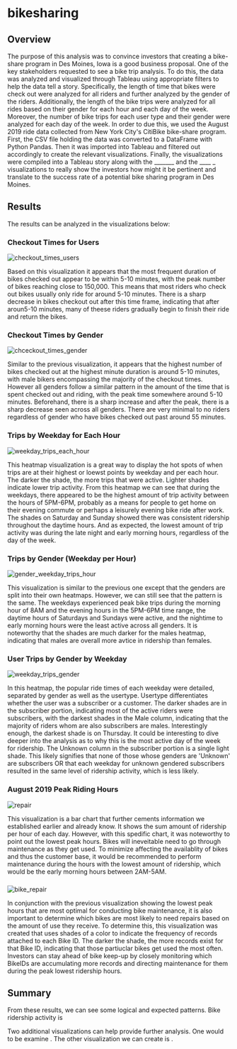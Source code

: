 # bikesharing

## Overview
The purpose of this analysis was to convince investors that creating a bike-share program in Des Moines, Iowa is a good business proposal. One of the key stakeholders requested to see a bike trip analysis. To do this, the data was analyzed and visualized through Tableau using appropriate filters to help the data tell a story. Specifically, the length of time that bikes were check out were analyzed for all riders and further analyzed by the gender of the riders. Additionally, the length of the bike trips were analyzed for all rides based on their gender for each hour and each day of the week. Moreover, the number of bike trips for each user type and their gender were analyzed for each day of the week. In order to due this, we used the August 2019 ride data collected from New York City's CitiBike bike-share program. First, the CSV file holding the data was converted to a DataFrame with Python Pandas. Then it was imported into Tableau and filtered out accordingly to create the relevant visualizations. Finally, the visualizations were compiled into a Tableau story along with the _______ and the ____ _ visualizations to really show the investors how might it be pertinent and translate to the success rate of a potential bike sharing program in Des Moines.

## Results
The results can be analyzed in the visualizations below:

### Checkout Times for Users
![checkout_times_users](Resources/checkout_times_users.png)

Based on this visualization it appears that the most frequent duration of bikes checked out appear to be within 5-10 minutes, with the peak number of bikes reaching close to 150,000. This means that most riders who check out bikes usually only ride for around 5-10 minutes. There is a sharp decrease in bikes checkout out after this time frame, indicating that after aroun5-10 minutes, many of theese riders gradually begin to finish their ride and return the bikes.

### Checkout Times by Gender
![chceckout_times_gender](Resources/checkout_times_gender.png)

Similar to the previous visualization, it appears that the highest number of bikes checked out at the highest minute duration is around 5-10 minutes, with male bikers encompassing the majority of the checkout times. However all genders follow a similar pattern in the amount of the time that is spent checked out and riding, with the peak time somewhere around 5-10 minutes. Beforehand, there is a sharp increase and after the peak, there is a sharp decrease seen across all genders. There are very minimal to no riders regardless of gender who have bikes checked out past around 55 minutes.

### Trips by Weekday for Each Hour
![weekday_trips_each_hour](Resources/weekday_trips_each_hour.png)

This heatmap visualization is a great way to display the hot spots of when trips are at their highest or loewst points by weekday and per each hour. The darker the shade, the more trips that were active. Lighter shades indicate lower trip activity. From this heatmap we can see that during the weekdays, there appeared to be the highest amount of trip activity between the hours of 5PM-6PM, probably as a means for people to get home on their evening commute or perhaps a leisurely evening bike ride after work. The shades on Saturday and Sunday showed there was consistent ridership throughout the daytime hours. And as expected, the lowest amount of trip activity was during the late night and early morning hours, regardless of the day of the week.  

### Trips by Gender (Weekday per Hour)
![gender_weekday_trips_hour](Resources/gender_weekday_trips_hour.png)

This visualization is similar to the previous one except that the genders are split into their own heatmaps. However, we can still see that the pattern is the same. The weekdays experienced peak bike trips during the morning hour of 8AM and the evening hours in the 5PM-6PM time range, the daytime hours of Saturdays and Sundays were active, and the nightime to early morning hours were the least active across all genders. It is noteworthy that the shades are much darker for the males heatmap, indicating that males are overall more avtice in ridership than females.

### User Trips by Gender by Weekday
![weekday_trips_gender](Resources/weekday_trips_gender.png)

In this heatmap, the popular ride times of each weekday were detailed, separated by gender as well as the usertype. Usertype differentiates whether the user was a subscriber or a customer. The darker shades are in the subscriber portion, indicating most of the active riders were subscribers, with the darkest shades in the Male column, indicating that the majority of riders whom are also subscribers are males. Interestingly enough, the darkest shade is on Thursday. It could be interesting to dive deeper into the analysis as to why this is the most active day of the week for ridership. The Unknown column in the subscriber portion is a single light shade. This likely signifies that none of those whose genders are 'Unknown' are subscribers OR that each weekday for unknown gendered subscribers resulted in the same level of ridership activity, which is less likely.

### August 2019 Peak Riding Hours
![repair](Resources/repair.png)

This visualization is a bar chart that further cements information we established earlier and already know. It shows the sum amount of ridership per hour of each day. However, with this spedific chart, it was noteworthy to point out the lowest peak hours. Bikes will ineveitable need to go through maintenance as they get used. To minimize affecting the availablity of bikes and thus the customer base, it would be recommended to perform maintenance during the hours with the lowest amount of ridership, which would be the early morning hours between 2AM-5AM.

###
![bike_repair](Resources/bike_repair.png)

In conjunction with the previous visualization showing the lowest peak hours that are most optimal for conducting bike maintenance, it is also important to determine which bikes are most likely to need repairs based on the amount of use they receive. To determine this, this visualization was created that uses shades of a color to indicate the frequency of records attached to each Bike ID. The darker the shade, the more records exist for that Bike ID, indicating that those partiuclar bikes get used the most often. Investors can stay ahead of bike keep-up by closely monitoring which BikeIDs are accumulating more records and directing maintenance for them during the peak lowest ridership hours. 

## Summary
From these results, we can see some logical and expected patterns. Bike ridership activity is

Two additional visualizations can help provide further analysis. One would to be examine . The other visualization we can create is .
